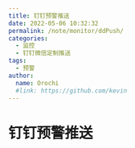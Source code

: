 ```yaml
---
title: 钉钉预警推送
date: 2022-05-06 10:32:32
permalink: /note/monitor/ddPush/
categories:
  - 监控
  - 钉钉微信定制推送
tags:
  - 预警
author: 
  name: Orochi
  #link: https://github.com/kevin
---
```

# 钉钉预警推送
